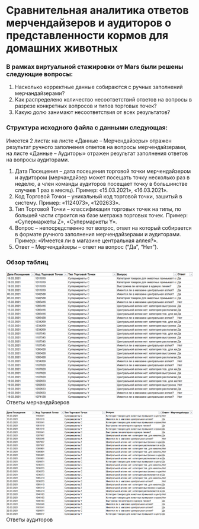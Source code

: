 # Сравнительная аналитика ответов мерчендайзеров и аудиторов о представленности кормов для домашних животных

### В рамках виртуальной стажировки от Mars были решены следующие вопросы:

1. Насколько корректные данные собираются с ручных заполнений мерчандайзерами?
2. Как распределено количество несоответствий ответов на вопросы в разрезе конкретных вопросов и типов торговых точек?
3. Какую долю занимают несоответствия от всех результатов?

### Структура исходного файла с данными следующая:

Имеется 2 листа: на листе «Данные – Мерчендайзеры» отражен результат ручного заполнения ответов на вопросы мерчендайзерами, на листе «Данные – Аудиторы» отражен результат заполнения ответов на вопросы аудиторами.

1. Дата Посещения – дата посещения торговой точки мерчендайзером и аудитором (мерчандайзер может посещать точку несколько раз в неделю, а член команды аудиторов посещает точку в большинстве случаев 1 раз в месяц). Пример: «15.03.2021», «16.03.2021».
2. Код Торговой Точки – уникальный код торговой точки, зашитый в систему. Пример: «1124073», «1202633».
3. Тип Торговой Точки – классификация торговых точек на типы, по большей части строится на базе метража торговых точек. Пример: «Супермаркеты Z», «Супермаркеты Y».
4. Вопрос – непосредственно тот вопрос, ответ на который собирается в формате ручного заполнения мерчендайзерами и аудиторами. Пример: «Имеется ли в магазине центральная аллея?».
5. Ответ – Мерчендайзеры – ответ на вопрос (“Да”, “Нет”).

### Обзор таблиц

![merchendisers](https://github.com/ankhanhi/mars-analytics-intership/blob/main/task_1_VLOOKUP_function/media/initial_merchandisers.png)
Ответы мерчандайзеров

![before](https://github.com/ankhanhi/mars-analytics-intership/blob/main/task_1_VLOOKUP_function/media/initial_auditors.png)
Ответы аудиторов
